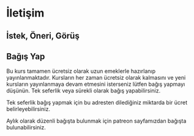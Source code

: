 # İletişim

## İstek, Öneri, Görüş

## Bağış Yap

Bu kurs tamamen ücretsiz olarak uzun emeklerle hazırlanıp yayınlanmaktadır. Kursların her zaman ücretsiz olarak kalmasını ve yeni kursların yayınlanmaya devam etmesini isterseniz lütfen bağış yapmayı düşünün. Tek seferlik veya sürekli olarak bağış yapabilirsiniz.

Tek seferlik bağış yapmak için bu adresten dilediğiniz miktarda bir ücret belirleyebilirsiniz.

Aylık olarak düzenli bağışta bulunmak için patreon sayfamızdan bağışta bulunabilirsiniz.
